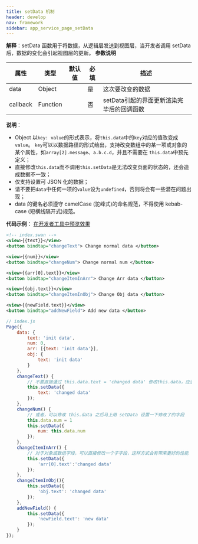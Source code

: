 ```yaml
---
title: setData 机制
header: develop
nav: framework
sidebar: app_service_page_setData
---
```



**解释**：setData 函数用于将数据，从逻辑层发送到视图层，当开发者调用 setData 后，数据的变化会引起视图层的更新。
**参数说明**

|属性|类型|默认值|必填|描述|
|--|--|--|--|--|
|data|	Object| |	是|	这次要改变的数据|	
|callback	|Function||	否	|setData引起的界面更新渲染完毕后的回调函数|

**说明**：
* Object 以`key: value`的形式表示，将`this.data`中的`key`对应的值改变成`value`。
    `key`可以以数据路径的形式给出，支持改变数组中的某一项或对象的某个属性，如`array[2].message`、`a.b.c.d`，并且不需要在 `this.data`中预先定义；
* 直接修改`this.data`而不调用`this.setData`是无法改变页面的状态的，还会造成数据不一致；
* 仅支持设置可 JSON 化的数据；
* 请不要把`data`中任何一项的`value`设为`undefined`，否则将会有一些潜在问题出现；
* data 的键名必须遵守 camelCase (驼峰式)的命名规范，不得使用 kebab-case (短横线隔开式)规范。

**代码示例**：
<a href="swanide://fragment/99525adbd9f27ac70eac09f08fb32b581560578724171" title="在开发者工具中预览效果" target="_self">在开发者工具中预览效果</a>

```xml
<!-- index.swan -->
<view>{{text}}</view>
<button bindtap="changeText"> Change normal data </button>

<view>{{num}}</view>
<button bindtap="changeNum"> Change normal num </button>

<view>{{arr[0].text}}</view>
<button bindtap="changeItemInArr"> Change Arr data </button>

<view>{{obj.text}}</view>
<button bindtap="changeItemInObj"> Change Obj data </button>

<view>{{newField.text}}</view>
<button bindtap="addNewField"> Add new data </button>
```

```js
// index.js
Page({
    data: {
        text: 'init data',
        num: 0,
        arr: [{text: 'init data'}],
        obj: {
            text: 'init data'
        }
    },
    changeText() {
        // 不要直接通过 this.data.text = 'changed data' 修改this.data，应该使用 setData
        this.setData({
            text: 'changed data'
        });
    },
    changeNum() {
        // 或者，可以修改 this.data 之后马上用 setData 设置一下修改了的字段
        this.data.num = 1
        this.setData({
            num: this.data.num
        });
    },
    changeItemInArr() {
        // 对于对象或数组字段，可以直接修改一个子字段，这样方式会有带来更好的性能
        this.setData({
            'arr[0].text':'changed data'
        });
    },
    changeItemInObj(){
        this.setData({
            'obj.text': 'changed data'
        });
    },
    addNewField() {
        this.setData({
            'newField.text': 'new data'
        });
    }
});
```
